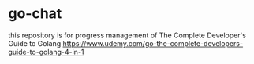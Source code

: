 # go-chat
this repository is for progress management of The Complete Developer's Guide to Golang 
https://www.udemy.com/go-the-complete-developers-guide-to-golang-4-in-1
